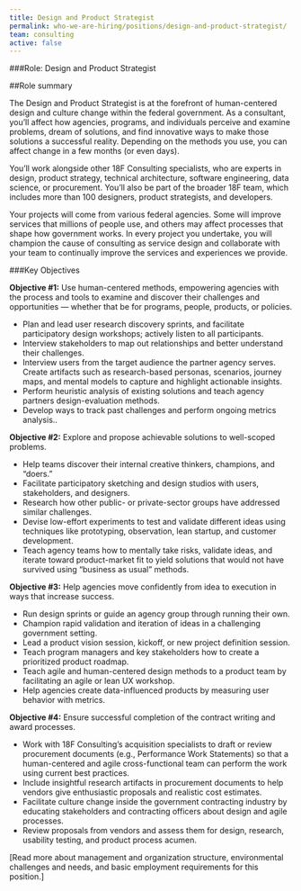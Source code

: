 ```yaml
---
title: Design and Product Strategist
permalink: who-we-are-hiring/positions/design-and-product-strategist/
team: consulting
active: false
---
```


###Role: Design and Product Strategist

##Role summary

The Design and Product Strategist is  at the forefront of human-centered design and culture change within the federal government. As a consultant, you’ll affect how agencies, programs, and individuals perceive and examine problems, dream of solutions, and find innovative ways to make those solutions a successful reality. Depending on the methods you use, you can affect change in a few months (or even days). 

You’ll work alongside other 18F Consulting specialists,  who are experts in design, product strategy, technical architecture, software engineering, data science, or procurement. You’ll also be  part of the broader 18F team, which includes more than 100 designers, product strategists, and developers.

Your projects will come from various federal agencies. Some will improve services that millions of people use, and others may affect processes that shape how government works. In every project you undertake, you will champion the cause of consulting as service design and collaborate with your team to continually improve the services and experiences we provide.


###Key Objectives

**Objective \#1:** Use human-centered methods, empowering agencies with the process and tools to examine and discover their challenges and opportunities — whether that be for programs, people, products, or policies.


- Plan and lead user research discovery sprints, and facilitate participatory design workshops; actively listen to all participants.
- Interview stakeholders to map out relationships and better understand their challenges.
- Interview users from the target audience the partner agency serves. Create artifacts such as research-based personas, scenarios, journey maps, and mental models to capture and highlight actionable insights.
- Perform heuristic analysis of existing solutions and teach agency partners design-evaluation methods. 
- Develop ways to track past challenges and perform ongoing metrics analysis..

**Objective \#2:** Explore and propose achievable solutions to well-scoped problems. 

- Help teams discover their internal creative thinkers, champions, and “doers.”
- Facilitate participatory sketching and design studios with users, stakeholders, and designers.
- Research  how other public- or private-sector groups have addressed similar challenges.
- Devise low-effort experiments to test and validate different ideas using techniques like prototyping, observation, lean startup, and customer development.
- Teach agency teams how to mentally take risks, validate ideas, and iterate toward product-market fit to yield solutions that would not have survived using “business as usual” methods.

**Objective \#3:** Help agencies move confidently from idea to execution in ways that increase success.

- Run design sprints or guide an agency group through running their own.
- Champion rapid validation and iteration of ideas in a challenging government setting.
- Lead a product vision session, kickoff, or new project definition session.
- Teach program managers and key stakeholders how to create a prioritized product roadmap.
- Teach agile and human-centered design methods to a product team by facilitating an agile or lean UX workshop.
- Help agencies create data-influenced products by measuring user behavior with metrics.

**Objective \#4:** Ensure successful completion of the contract writing and award processes. 

- Work with 18F Consulting’s acquisition specialists to draft or review procurement documents (e.g., Performance Work Statements) so that a human-centered and agile cross-functional team can perform the work using current best practices.
- Include insightful research artifacts in procurement documents to help vendors give enthusiastic proposals and realistic cost estimates.
- Facilitate culture change inside the government contracting industry by educating stakeholders and contracting officers about design and agile processes.
- Review proposals from vendors and assess them for design, research, usability testing, and product process acumen.



[Read more about management and organization structure, environmental challenges and needs, and basic employment requirements for this position.]
